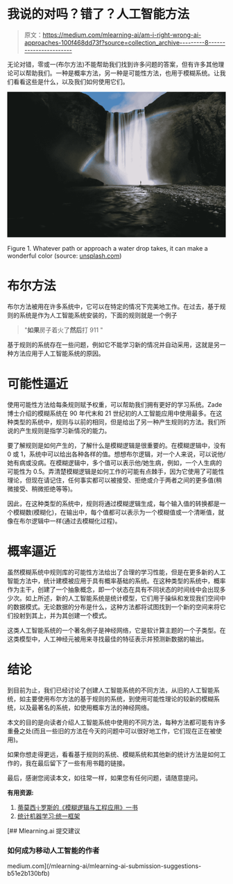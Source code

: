 # 我说的对吗？错了？人工智能方法

> 原文：<https://medium.com/mlearning-ai/am-i-right-wrong-ai-approaches-100f468dd73f?source=collection_archive---------8----------------------->

无论对错，零或一(布尔方法)不能帮助我们找到许多问题的答案，但有许多其他理论可以帮助我们。一种是概率方法，另一种是可能性方法，也用于模糊系统。让我们看看这些是什么，以及我们如何使用它们。

![](img/e9ec8c512f1f4e923830ce67491e6d58.png)

Figure 1\. Whatever path or approach a water drop takes, it can make a wonderful color (source: [unsplash.com](https://unsplash.com/))

# **布尔方法**

布尔方法被用在许多系统中，它可以在特定的情况下完美地工作。在过去，基于规则的系统是作为人工智能系统安装的，下面的规则就是一个例子

> "**如果**房子着火了**然后**打 911 "

基于规则的系统存在一些问题，例如它不能学习新的情况并自动采用，这就是另一种方法应用于人工智能系统的原因。

# **可能性逼近**

使用可能性方法给每条规则赋予权重，可以帮助我们拥有更好的学习系统。Zade 博士介绍的模糊系统在 90 年代末和 21 世纪初的人工智能应用中使用最多。在这种类型的系统中，规则与以前的相同，但是给出了另一种产生规则的方法。我们所说的产生规则是指学习新情况的能力。

要了解规则是如何产生的，了解什么是模糊逻辑是很重要的。在模糊逻辑中，没有 0 或 1，系统中可以给出各种各样的值。想想布尔逻辑，对一个人来说，可以说他/她有病或没病。在模糊逻辑中，多个值可以表示他/她生病，例如，一个人生病的可能性为 0.5。弄清楚模糊逻辑是如何工作的可能有点棘手，因为它使用了可能性理论，但现在请记住，任何事实都可以被接受、拒绝或介于两者之间的更多值(稍微接受、稍微拒绝等等)。

因此，在这种类型的系统中，规则将通过模糊逻辑生成，每个输入值的转换都是一个模糊数(模糊化)，在输出中，每个值都可以表示为一个模糊值或一个清晰值，就像在布尔逻辑中一样(通过去模糊化过程)。

# **概率逼近**

虽然模糊系统中规则库的可能性方法给出了合理的学习性能，但是在更多新的人工智能方法中，统计建模被应用于具有概率基础的系统。在这种类型的系统中，概率作为主干，创建了一个抽象概念，即一个状态在具有不同状态的时间线中会出现多少次。如上所述，新的人工智能系统是统计模型，它们用于操纵和发现我们空间中的数据模式。无论数据的分布是什么，这种方法都将试图找到一个新的空间来将它们投射到其上，并为其创建一个模式。

这类人工智能系统的一个著名例子是神经网络，它是软计算主题的一个子类型。在这类模型中，人工神经元被用来寻找最佳的特征表示并预测新数据的输出。

# 结论

到目前为止，我们已经讨论了创建人工智能系统的不同方法，从旧的人工智能系统，如主要使用布尔方法的基于规则的系统，到使用可能性理论的较新的模糊系统，以及最著名的系统，如使用概率方法的神经网络。

本文的目的是向读者介绍人工智能系统中使用的不同方法，每种方法都可能有许多重叠之处(而且一些旧的方法在今天的问题中可以很好地工作，它们现在正在被使用)。

如果你想走得更远，看看基于规则的系统、模糊系统和其他新的统计方法是如何工作的，我在最后留下了一些有用书籍的链接。

最后，感谢您阅读本文，如往常一样，如果您有任何问题，请随意提问。

**有用资源:**

1.  [蒂莫西·j·罗斯的《模糊逻辑与工程应用》一书](http://iauctb.ac.ir/Files/%D9%88%D8%A8%20%D8%B3%D8%A7%DB%8C%D8%AA%20%D8%A7%D8%B3%D8%A7%D8%AA%DB%8C%D8%AF/fuzzy%20logic%20with%20engineering%20application-3rdEdition.pdf)
2.  [统计机器学习:统一框架](https://books.google.com/books?id=3XjtDwAAQBAJ&printsec=frontcover&dq=Statistical+Machine+Learning&hl=en&newbks=1&newbks_redir=1&sa=X&ved=2ahUKEwj5nNfHhqX4AhVCLc0KHcqADPQQ6AF6BAgHEAI)

[](/mlearning-ai/mlearning-ai-submission-suggestions-b51e2b130bfb) [## Mlearning.ai 提交建议

### 如何成为移动人工智能的作者

medium.com](/mlearning-ai/mlearning-ai-submission-suggestions-b51e2b130bfb)